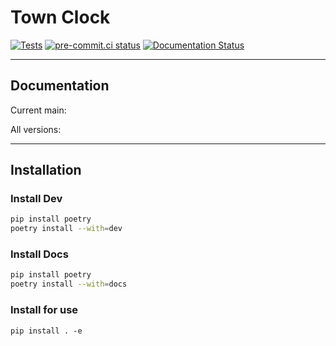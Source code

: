 # Town Clock

[![Tests](https://github.com/Town-Clock/town_clock/actions/workflows/tests.yml/badge.svg)](https://github.com/Town-Clock/town_clock/actions/workflows/tests.yml) [![pre-commit.ci status](https://results.pre-commit.ci/badge/github/Town-Clock/town_clock/main.svg)](https://results.pre-commit.ci/latest/github/Town-Clock/town_clock/main) [![Documentation Status](https://readthedocs.org/projects/rpi-town-clock/badge/?version=latest)](https://rpi-town-clock.readthedocs.io/en/latest/?badge=latest)

----

## Documentation

Current main:

All versions:

----

## Installation

### Install Dev

```bash
pip install poetry
poetry install --with=dev
```

### Install Docs

```bash
pip install poetry
poetry install --with=docs
```

### Install for use

```
pip install . -e
```
